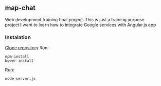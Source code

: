 ## map-chat

Web development training final project. This is just a training purpose project I want to
learn how to integrate Google services with Angular.js app

### Instalation

[Clone repository](https://github.com/termosfera/map-chat.git)
Run:
```
npm install
bower install
```
Run:
```
node server.js
```